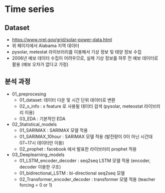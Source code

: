 # Time series

## Dataset
- https://www.nrel.gov/grid/solar-power-data.html
- 위 페이지에서 Alabama 지역 데이터 
- pysolar, metestat 라이브러리를 이용해서 기상 정보 및 태양 정보 수집
- 2006년 예보 데이터 수집이 어려우므로, 실제 기상 정보를 하루 전 예보 데이터로 활용 (예보 오차가 없다고 가정) 

## 분석 과정
- 01_preprocesing 
  - 01_dataset: 데이터 다운 및 시간 단위 데이터로 변환
  - 02_x_info : x feature 로 사용될 데이터 검색 (pysolar, meteostat 라이브러리 이용)
  - 03_EDA : 기본적인 EDA
- 02_Statistical_models
  - 01_SARIMAX : SARIMAX 모델 적용
  - 01_SARIMAX_10hour : SARIMAX 모델 적용 (발전량이 0이 아닌 시간대 07~17시 데이터만 이용)
  - 02_prophet : facebook 에서 발표한 라이브러리 prophet 적용
- 03_Deeplearning_models
  - 01_LSTM_encoder_decoder : seq2seq LSTM 모델 적용 (encoder, decoder 이용한 구조)
  - 01_bidirectional_LSTM : bi-directional seq2seq 모델
  - 02_Transformer_encoder_decoder : transformer 모델 적용 (teacher forcing = 0 or 1)
